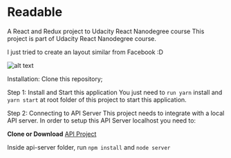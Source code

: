 # Readable


A React and Redux project to Udacity React Nanodegree course
This project is part of Udacity React Nanodegree course.

I just tried to create an layout similar from Facebook :D

![alt text](https://i.imgur.com/Fs4C9Mv.png)


Installation:
Clone this repository;

Step 1: Install and Start this application
You just need to `run yarn` install and `yarn start` at root folder of this project to start this application.

Step 2: Connecting to API Server
This project needs to integrate with a local API server. In order to setup this API Server localhost you need to:

**Clone or Download** [API Project](https://github.com/udacity/reactnd-project-readable-starter)

Inside api-server folder, run `npm install` and `node server`
